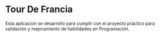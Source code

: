 # Tour De Francia

Esta aplicacion se desarrollo para cumplir con el proyecto práctico para validación y mejoramiento de habilidades en Programación.
